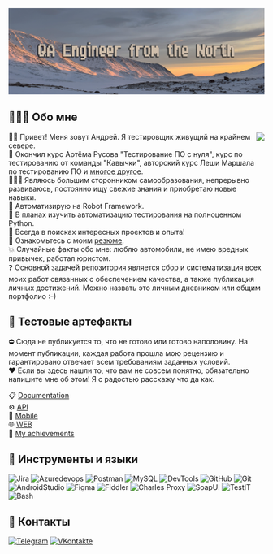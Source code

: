 ![Header](https://github.com/ArliSteel/arlisteel/blob/main/assets/36S9YUODTNk%20копия.png)
## 🧑🏼‍💻 Обо мне
<img align="right" src="https://i.pinimg.com/originals/60/6d/83/606d832d22e2db54a2946e1e83489a77.gif" height="210">

👋🏻 Привет! Меня зовут Андрей. Я тестировщик живущий на крайнем севере.
<br> 🎉 Окончил курс Артёма Русова "Тестирование ПО с нуля", курс по тестированию от команды "Кавычки", авторский курс Леши Маршала по тестированию ПО и [многое другое](https://github.com/ArliSteel/My-achievements).
<br> 👨🏻‍🎓 Являюсь большим сторонником самообразования, непрерывно развиваюсь, постоянно ищу свежие знания и приобретаю новые навыки.
<br> 🤖 Автоматизирую на Robot Framework.
<br> 🐍 В планах изучить автоматизацию тестирования на полноценном Python.
<br> 🔦 Всегда в поисках интересных проектов и опыта!
<br> 📑 Ознакомьтесь с моим [резюме](https://drive.google.com/file/d/1W2ereueOF7daomKoIzcVT1Or2dfAN4pk/view?usp=sharing).
<br> 💥 Случайные факты обо мне: люблю автомобили, не имею вредных привычек, работал юристом.
<br> ❓ Основной задачей репозитория является сбор и систематизация всех моих работ связанных с обеспечением качества, а также публикация личных достижений. Можно назвать это личным дневником или общим портфолио :-)
## 💼 Тестовые артефакты
⛔️ Сюда не публикуется то, что не готово или готово наполовину. На момент публикации, каждая работа прошла мою рецензию и гарантировано отвечает всем требованиям заданных условий. 
<br> ❤️ Если вы здесь нашли то, что вам не совсем понятно, обязательно напишите мне об этом! Я с радостью расскажу что да как.

📋 [Documentation](https://github.com/ArliSteel/technical_review)
<br>⚙️ [API](https://github.com/ArliSteel/API)
<br>📱 [Mobile](https://github.com/ArliSteel/Mobile)
<br>🌐 [WEB](https://github.com/ArliSteel/WEB)
<br>🌟 [My achievements](https://github.com/ArliSteel/My-achievements)
## 🔧 Инструменты  и языки
![Jira](https://img.shields.io/badge/Jira-CFBEAB?style=for-the-badge&logo=Jira&logoColor=1D7AFC)
![Azuredevops](https://img.shields.io/badge/Azuredevops-CFBEAB?style=for-the-badge&logo=Azuredevops&logoColor=0074CF)
![Postman](https://img.shields.io/badge/Postman-CFBEAB?style=for-the-badge&logo=postman&logoColor=F66935)
![MySQL](https://img.shields.io/badge/MySQL-CFBEAB?style=for-the-badge&logo=MySQL&logoColor=010101)
![DevTools](https://img.shields.io/badge/DevTools-CFBEAB?style=for-the-badge&logo=googlechrome&logoColor=3E80EE)
![GitHub](https://img.shields.io/badge/GitHub-CFBEAB?style=for-the-badge&logo=GitHub&logoColor=000000)
![Git](https://img.shields.io/badge/git-CFBEAB?style=for-the-badge&logo=git&logoColor=#F74E28)
![AndroidStudio](https://img.shields.io/badge/AndroidStudio-CFBEAB?style=for-the-badge&logo=Androidstudio&logoColor=81B34D)
![Figma](https://img.shields.io/badge/figma-CFBEAB?style=for-the-badge&logo=figma&logoColor=FFFFFF)
![Fiddler](https://img.shields.io/badge/Fiddler-CFBEAB?style=for-the-badge)
![Charles Proxy](https://img.shields.io/badge/Charles_Proxy-CFBEAB?style=for-the-badge)
![SoapUI](https://img.shields.io/badge/SoapUI-CFBEAB?style=for-the-badge)
![TestIT](https://img.shields.io/badge/TestIT-CFBEAB?style=for-the-badge)
![Bash](https://img.shields.io/badge/Bash-CFBEAB?style=for-the-badge)
## 🤝 Контакты
[![Telegram](https://img.shields.io/badge/Telegram-CFBEAB?style=for-the-badge&logo=Telegram&logoColor=№2193CD)](https://t.me/arlisteel)
[![VKontakte](https://img.shields.io/badge/VKontakte-CFBEAB?style=for-the-badge&logo=VK&logoColor=0078FF)](https://vk.com/iamsupersex)
